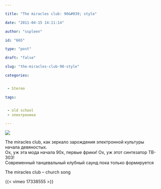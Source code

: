 ```yaml
---

title: "The miracles club: 90&#039; style"

date: "2011-04-15 14:11:14"

author: "sspleen"

id: "665"

type: "post"

draft: "false"

slug: "the-miracles-club-90-style"

categories:


 - Stereo

tags:


 - old school
 - электроника

---
```

[![](/uploads/2012/05/miracles-club.jpg)](/2011/04/the-miracles-club-90-style/miracles-club/)  
  
The miracles club, как зеркало зарождения электронной культуры начала девяностых.  
Ох, уж эта мода начала 90х, первые фрики! Ох, уж этот синтезатор TB-303!  
Современный танцевальный клубный саунд пока только формируется  
  
The miracles club – church song  
  
{{< vimeo 17338555 >}}